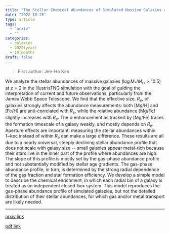 ```yaml
---
title: "The Stellar Chemical Abundances of Simulated Massive Galaxies at $z = 2$"
date: "2022-10-25"
type: article
tags:
  - "arxiv"
  - ""
categories:
  - galaxies
  - 2022(year)
  - 10(month)
draft: false
---
```


> First author: Jee-Ho Kim

 We analyze the stellar abundances of massive galaxies ($\log
M_\ast/M_\odot>10.5$) at $z=2$ in the IllustrisTNG simulation with the goal of
guiding the interpretation of current and future observations, particularly
from the James Webb Space Telescope. We find that the effective size, $R_e$, of
galaxies strongly affects the abundance measurements: both [Mg/H] and [Fe/H]
are anti-correlated with $R_e$, while the relative abundance [Mg/Fe] slightly
increases with $R_e$. The $\alpha$ enhancement as tracked by [Mg/Fe] traces the
formation timescale of a galaxy weakly, and mostly depends on $R_e$. Aperture
effects are important: measuring the stellar abundances within 1~kpc instead of
within $R_e$ can make a large difference. These results are all due to a nearly
universal, steeply declining stellar abundance profile that does not scale with
galaxy size -- small galaxies appear metal-rich because their stars live in the
inner part of the profile where abundances are high. The slope of this profile
is mostly set by the gas-phase abundance profile and not substantially modified
by stellar age gradients. The gas-phase abundance profile, in turn, is
determined by the strong radial dependence of the gas fraction and star
formation efficiency. We develop a simple model to describe the chemical
enrichment, in which each radial bin of a galaxy is treated as an independent
closed-box system. This model reproduces the gas-phase abundance profile of
simulated galaxies, but not the detailed distribution of their stellar
abundances, for which gas and/or metal transport are likely needed.

---
[arxiv link](http://arxiv.org/abs/2210.14235v1)

[pdf link](http://arxiv.org/pdf/2210.14235v1)